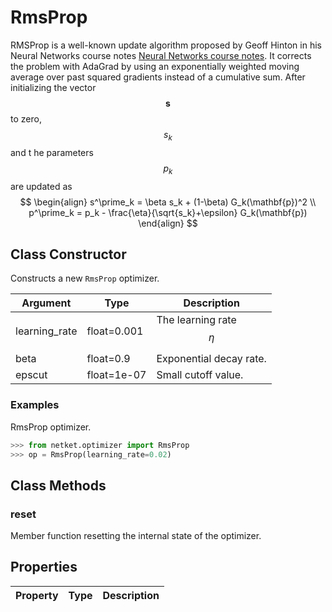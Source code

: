 # RmsProp
RMSProp is a well-known update algorithm proposed by Geoff Hinton in his Neural Networks course notes [Neural Networks course notes](http://www.cs.toronto.edu/~tijmen/csc321/slides/lecture_slides_lec6.pdf). It corrects the problem with AdaGrad by using an exponentially weighted moving average over past squared gradients instead of a cumulative sum. After initializing the vector $$\mathbf{s}$$ to zero, $$s_k$$ and t he parameters $$p_k$$ are updated as $$ \begin{align} s^\prime_k = \beta s_k + (1-\beta) G_k(\mathbf{p})^2 \\ p^\prime_k = p_k - \frac{\eta}{\sqrt{s_k}+\epsilon} G_k(\mathbf{p}) \end{align} $$

## Class Constructor
Constructs a new ``RmsProp`` optimizer.

|  Argument   |   Type    |        Description         |
|-------------|-----------|----------------------------|
|learning_rate|float=0.001|The learning rate $$ \eta $$|
|beta         |float=0.9  |Exponential decay rate.     |
|epscut       |float=1e-07|Small cutoff value.         |


### Examples
RmsProp optimizer.

```python
>>> from netket.optimizer import RmsProp
>>> op = RmsProp(learning_rate=0.02)

```



## Class Methods 
### reset
Member function resetting the internal state of the optimizer.


## Properties

|Property|Type|Description|
|--------|----|-----------|

